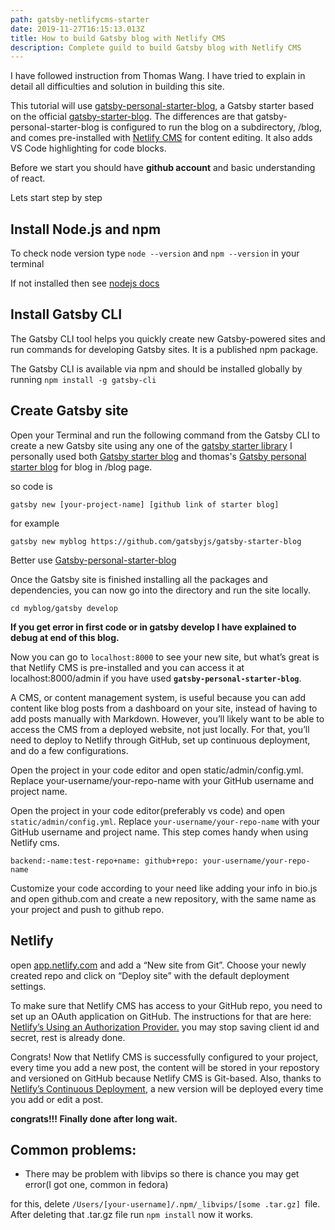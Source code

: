```yaml
---
path: gatsby-netlifycms-starter
date: 2019-11-27T16:15:13.013Z
title: How to build Gatsby blog with Netlify CMS
description: Complete guild to build Gatsby blog with Netlify CMS
---
```

I have followed instruction from Thomas Wang. I have tried to explain in detail all difficulties and solution in building this site.

This tutorial will use [gatsby-personal-starter-blog](http://t.wang.sh/gatsby-personal-starter-blog), a Gatsby starter based on the official [gatsby-starter-blog](https://www.gatsbyjs.org/starters/gatsbyjs/gatsby-starter-blog/). The differences are that gatsby-personal-starter-blog is configured to run the blog on a subdirectory, /blog, and comes pre-installed with [Netlify CMS](https://www.netlifycms.org/) for content editing. It also adds VS Code highlighting for code blocks.

Before we start you should have **github account** and basic understanding of react.

Lets start step by step

## Install Node.js and npm

To check node version type `node --version` and `npm --version` in your terminal

If not installed then see [nodejs docs](https://nodejs.org/en/)

## Install Gatsby CLI

The Gatsby CLI tool helps you quickly create new Gatsby-powered sites and run commands for developing Gatsby sites. It is a published npm package.

The Gatsby CLI is available via npm and should be installed globally by running `npm install -g gatsby-cli `

## Create Gatsby site 

Open your Terminal and run the following command from the Gatsby CLI to create a new Gatsby site using any one of the [gatsby starter library](https://www.gatsbyjs.org/starters?v=2)  I personally used both [Gatsby starter blog](https://github.com/gatsbyjs/gatsby-starter-blog) and thomas's [Gatsby personal starter blog](https://github.com/thomaswangio/gatsby-personal-starter-blog) for blog in /blog page. 

so code is 

  `gatsby new [your-project-name] [github link of starter blog]` 

for example

```
gatsby new myblog https://github.com/gatsbyjs/gatsby-starter-blog
```

Better use [Gatsby-personal-starter-blog](https://github.com/thomaswangio/gatsby-personal-starter-blog)

Once the Gatsby site is finished installing all the packages and dependencies, you can now go into the directory and run the site locally.

```
cd myblog/gatsby develop
```

**If you get error in first code or in gatsby develop I have explained to debug at end of this blog.**

Now you can go to `localhost:8000` to see your new site, but what’s great is that Netlify CMS is pre-installed and you can access it at localhost:8000/admin if you have used **`gatsby-personal-starter-blog`**.

A CMS, or content management system, is useful because you can add content like blog posts from a dashboard on your site, instead of having to add posts manually with Markdown. However, you’ll likely want to be able to access the CMS from a deployed website, not just locally. For that, you’ll need to deploy to Netlify through GitHub, set up continuous deployment, and do a few configurations. 

Open the project in your code editor and open static/admin/config.yml. Replace your-username/your-repo-name with your GitHub username and project name.

Open the project in your code editor(preferably vs code)  and open `static/admin/config.yml`. Replace `your-username/your-repo-name` with your GitHub username and project name. This step comes handy when using Netlify cms.

```
backend:-name:test-repo+name: github+repo: your-username/your-repo-name
```

Customize your code according to your need like adding your info in bio.js and open github.com and create a new repository, with the same name as your project and push to github repo.

## Netlify

open [app.netlify.com](http://app.netlify.com/) and add a “New site from Git”. Choose your newly created repo and click on “Deploy site” with the default deployment settings.

To make sure that Netlify CMS has access to your GitHub repo, you need to set up an OAuth application on GitHub. The instructions for that are here: [Netlify’s Using an Authorization Provider.](https://docs.netlify.com/visitor-access/oauth-provider-tokens/#setup-and-settings)  you may stop saving client id and secret, rest is already done.

Congrats! Now that Netlify CMS is successfully configured to your project, every time you add a new post, the content will be stored in your repostory and versioned on GitHub because Netlify CMS is Git-based. Also, thanks to [Netlify’s Continuous Deployment](https://docs.netlify.com/configure-builds/get-started/), a new version will be deployed every time you add or edit a post. 

**congrats!!! Finally done after long wait.**

## Common problems:

* There may be problem with libvips so there is chance you may get error(I got one, common in fedora)

for this, delete `/Users/[your-username]/.npm/_libvips/[some .tar.gz] `file. After deleting that .tar.gz file run `npm install` now it works.
